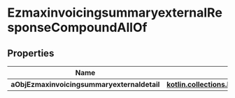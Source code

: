 
# EzmaxinvoicingsummaryexternalResponseCompoundAllOf

## Properties
Name | Type | Description | Notes
------------ | ------------- | ------------- | -------------
**aObjEzmaxinvoicingsummaryexternaldetail** | [**kotlin.collections.List&lt;EzmaxinvoicingsummaryexternaldetailMinusResponseCompound&gt;**](EzmaxinvoicingsummaryexternaldetailMinusResponseCompound.md) |  | 



